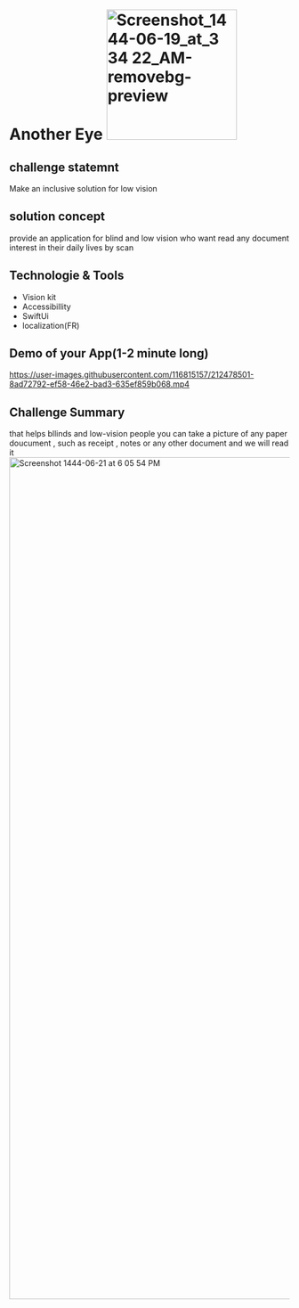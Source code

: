 # Another Eye <img width="234" alt="Screenshot_1444-06-19_at_3 34 22_AM-removebg-preview" src="https://user-images.githubusercontent.com/116815157/212344899-111ec4b5-b18e-4e00-8763-d0c4741d6b49.png">

## challenge statemnt
Make an inclusive solution for low vision
## solution concept
provide an application for blind and low vision who want read any document interest in their daily lives by scan
## Technologie & Tools 
- Vision kit 
- Accessibillity
- SwiftUi
- localization(FR)
## Demo of your App(1-2 minute long)

https://user-images.githubusercontent.com/116815157/212478501-8ad72792-ef58-46e2-bad3-635ef859b068.mp4


## Challenge Summary 
that helps bllinds and low-vision people you can take a picture of any paper doucument , such as receipt , notes or any other document and we will read it  
<img width="1512" alt="Screenshot 1444-06-21 at 6 05 54 PM" src="https://user-images.githubusercontent.com/116815157/212478685-0e7084f1-d8fe-41c3-ad57-d44f6da05e17.png">
